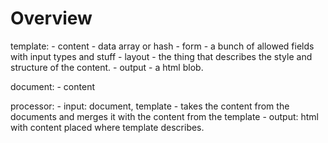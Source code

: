 Overview
==========




template:
    - content - data array or hash
    - form - a bunch of allowed fields with input types and stuff
    - layout - the thing that describes the style and structure of the content.
    - output - a html blob.

document:
    - content

processor:
    - input: document, template
    - takes the content from the documents and merges it with the content from the template
    - output: html with content placed where template describes.
